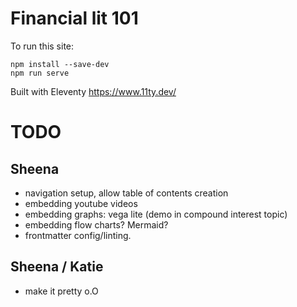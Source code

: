 # Financial lit 101 

To run this site:

```
npm install --save-dev
npm run serve
```

Built with Eleventy https://www.11ty.dev/


# TODO

## Sheena

- navigation setup, allow table of contents creation
- embedding youtube videos
- embedding graphs: vega lite (demo in compound interest topic)
- embedding flow charts? Mermaid?
- frontmatter config/linting.

## Sheena / Katie 

- make it pretty o.O 